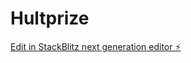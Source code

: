 # Hultprize

[Edit in StackBlitz next generation editor ⚡️](https://stackblitz.com/~/github.com/bharatoraon/Hultprize)